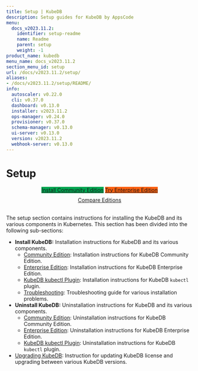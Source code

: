 ```yaml
---
title: Setup | KubeDB
description: Setup guides for KubeDB by AppsCode
menu:
  docs_v2023.11.2:
    identifier: setup-readme
    name: Readme
    parent: setup
    weight: -1
product_name: kubedb
menu_name: docs_v2023.11.2
section_menu_id: setup
url: /docs/v2023.11.2/setup/
aliases:
- /docs/v2023.11.2/setup/README/
info:
  autoscaler: v0.22.0
  cli: v0.37.0
  dashboard: v0.13.0
  installer: v2023.11.2
  ops-manager: v0.24.0
  provisioner: v0.37.0
  schema-manager: v0.13.0
  ui-server: v0.13.0
  version: v2023.11.2
  webhook-server: v0.13.0
---
```


# Setup

<div style="text-align: center;">
  <a class="button is-link is-medium is-active has-text-weight-normal" href="/docs/v2023.11.2/setup/install/community" style="background:#00A651; width: 18rem;">Install Community Edition</a>
  <a class="button is-info is-medium is-active has-text-weight-normal" href="/docs/v2023.11.2/setup/install/enterprise"  style="background:#FC6011; width: 18rem;">Try Enterprise Edition</a>
  <a style="margin-top: 10px; display: block;" href="https://kubedb.com/pricing/">Compare Editions</a>
</div>
<br>

The setup section contains instructions for installing the KubeDB and its various components in Kubernetes. This section has been divided into the following sub-sections:

- **Install KubeDB:** Installation instructions for KubeDB and its various components.
  - [Community Edition](/docs/v2023.11.2/setup/install/community): Installation instructions for KubeDB Community Edition.
  - [Enterprise Edition](/docs/v2023.11.2/setup/install/enterprise): Installation instructions for KubeDB Enterprise Edition.
  - [KubeDB kubectl Plugin](/docs/v2023.11.2/setup/install/kubectl_plugin): Installation instructions for KubeDB `kubectl` plugin.
  - [Troubleshooting](/docs/v2023.11.2/setup/install/troubleshoting): Troubleshooting guide for various installation problems.
- **Uninstall KubeDB:** Uninstallation instructions for KubeDB and its various components.
  - [Community Edition](/docs/v2023.11.2/setup/uninstall/community): Uninstallation instructions for KubeDB Community Edition.
  - [Enterprise Edition](/docs/v2023.11.2/setup/uninstall/enterprise): Uninstallation instructions for KubeDB Enterprise Edition.
  - [KubeDB kubectl Plugin](/docs/v2023.11.2/setup/uninstall/kubectl_plugin): Uninstallation instructions for KubeDB `kubectl` plugin.
- [Upgrading KubeDB](/docs/v2023.11.2/setup/upgrade/): Instruction for updating KubeDB license and upgrading between various KubeDB versions.
